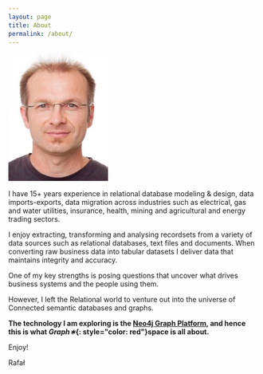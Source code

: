 ```yaml
---
layout: page
title: About
permalink: /about/
---
```


![Graph Data Engineer :)](/assets/images/rmj_mini_photo_.jpg)
    
I have 15+ years experience in relational database modeling & design, data imports-exports, data migration across industries such as electrical, gas and water utilities, insurance, health, mining and agricultural and energy trading sectors.

I enjoy extracting, transforming and analysing recordsets from a variety of data sources such as relational databases, text files and documents. When converting raw business data into tabular datasets I deliver data that maintains integrity and accuracy.

One of my key strengths is posing questions that uncover what drives business systems and the people using them. 

However, I left the Relational world to venture out into the universe of Connected semantic databases and graphs.

<b>The technology I am exploring is the **[Neo4j Graph Platform](https://neo4j.com)**, and hence this is what ***Graph&lowast;***{: style="color: red"}**space** is all about.</b>

Enjoy!

Rafał
